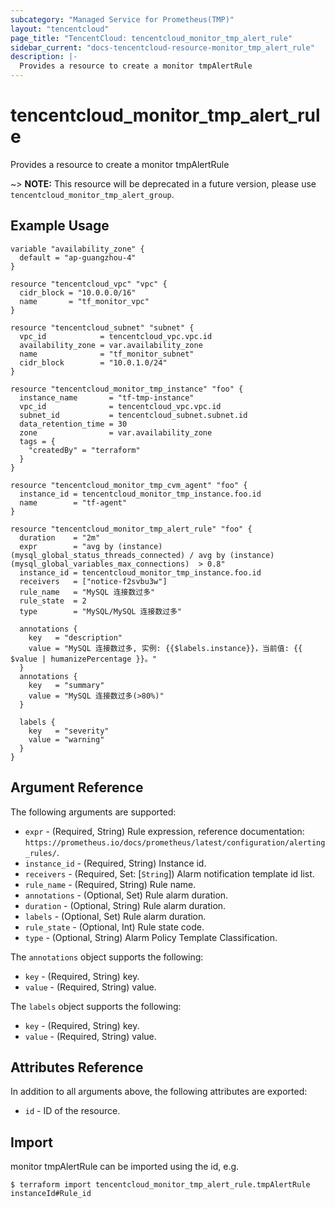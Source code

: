 ```yaml
---
subcategory: "Managed Service for Prometheus(TMP)"
layout: "tencentcloud"
page_title: "TencentCloud: tencentcloud_monitor_tmp_alert_rule"
sidebar_current: "docs-tencentcloud-resource-monitor_tmp_alert_rule"
description: |-
  Provides a resource to create a monitor tmpAlertRule
---
```


# tencentcloud_monitor_tmp_alert_rule

Provides a resource to create a monitor tmpAlertRule

~> **NOTE:** This resource will be deprecated in a future version, please use `tencentcloud_monitor_tmp_alert_group`.

## Example Usage

```hcl
variable "availability_zone" {
  default = "ap-guangzhou-4"
}

resource "tencentcloud_vpc" "vpc" {
  cidr_block = "10.0.0.0/16"
  name       = "tf_monitor_vpc"
}

resource "tencentcloud_subnet" "subnet" {
  vpc_id            = tencentcloud_vpc.vpc.id
  availability_zone = var.availability_zone
  name              = "tf_monitor_subnet"
  cidr_block        = "10.0.1.0/24"
}

resource "tencentcloud_monitor_tmp_instance" "foo" {
  instance_name       = "tf-tmp-instance"
  vpc_id              = tencentcloud_vpc.vpc.id
  subnet_id           = tencentcloud_subnet.subnet.id
  data_retention_time = 30
  zone                = var.availability_zone
  tags = {
    "createdBy" = "terraform"
  }
}

resource "tencentcloud_monitor_tmp_cvm_agent" "foo" {
  instance_id = tencentcloud_monitor_tmp_instance.foo.id
  name        = "tf-agent"
}

resource "tencentcloud_monitor_tmp_alert_rule" "foo" {
  duration    = "2m"
  expr        = "avg by (instance) (mysql_global_status_threads_connected) / avg by (instance) (mysql_global_variables_max_connections)  > 0.8"
  instance_id = tencentcloud_monitor_tmp_instance.foo.id
  receivers   = ["notice-f2svbu3w"]
  rule_name   = "MySQL 连接数过多"
  rule_state  = 2
  type        = "MySQL/MySQL 连接数过多"

  annotations {
    key   = "description"
    value = "MySQL 连接数过多, 实例: {{$labels.instance}}，当前值: {{ $value | humanizePercentage }}。"
  }
  annotations {
    key   = "summary"
    value = "MySQL 连接数过多(>80%)"
  }

  labels {
    key   = "severity"
    value = "warning"
  }
}
```

## Argument Reference

The following arguments are supported:

* `expr` - (Required, String) Rule expression, reference documentation: `https://prometheus.io/docs/prometheus/latest/configuration/alerting_rules/`.
* `instance_id` - (Required, String) Instance id.
* `receivers` - (Required, Set: [`String`]) Alarm notification template id list.
* `rule_name` - (Required, String) Rule name.
* `annotations` - (Optional, Set) Rule alarm duration.
* `duration` - (Optional, String) Rule alarm duration.
* `labels` - (Optional, Set) Rule alarm duration.
* `rule_state` - (Optional, Int) Rule state code.
* `type` - (Optional, String) Alarm Policy Template Classification.

The `annotations` object supports the following:

* `key` - (Required, String) key.
* `value` - (Required, String) value.

The `labels` object supports the following:

* `key` - (Required, String) key.
* `value` - (Required, String) value.

## Attributes Reference

In addition to all arguments above, the following attributes are exported:

* `id` - ID of the resource.




## Import

monitor tmpAlertRule can be imported using the id, e.g.
```
$ terraform import tencentcloud_monitor_tmp_alert_rule.tmpAlertRule instanceId#Rule_id
```

